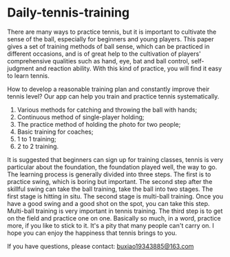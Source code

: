 # Daily-tennis-training
There are many ways to practice tennis, but it is important to cultivate the sense of the ball, especially for beginners and young players. This paper gives a set of training methods of ball sense, which can be practiced in different occasions, and is of great help to the cultivation of players' comprehensive qualities such as hand, eye, bat and ball control, self-judgment and reaction ability. With this kind of practice, you will find it easy to learn tennis.


How to develop a reasonable training plan and constantly improve their tennis level?
Our app can help you train and practice tennis systematically.

1. Various methods for catching and throwing the ball with hands;
2. Continuous method of single-player holding;
3. The practice method of holding the photo for two people;
4. Basic training for coaches;
5. 1 to 1 training;
6. 2 to 2 training.


It is suggested that beginners can sign up for training classes, tennis is very particular about the foundation, the foundation played well, the way to go.
The learning process is generally divided into three steps.
The first is to practice swing, which is boring but important.
The second step after the skillful swing can take the ball training, take the ball into two stages.
The first stage is hitting in situ. The second stage is multi-ball training. Once you have a good swing and a good shot on the spot, you can take this step. Multi-ball training is very important in tennis training.
The third step is to get on the field and practice one on one. Basically so much, in a word, practice more, if you like to stick to it. It's a pity that many people can't carry on. I hope you can enjoy the happiness that tennis brings to you.

If you have questions, please contact:
buxiao19343885@163.com
